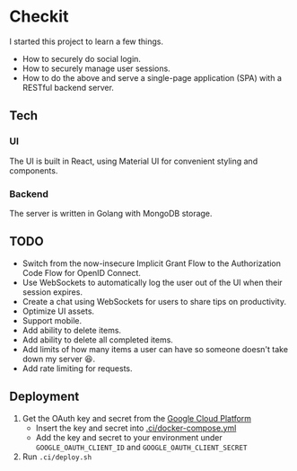 # Checkit

I started this project to learn a few things.

- How to securely do social login.
- How to securely manage user sessions.
- How to do the above and serve a single-page application (SPA) with a RESTful backend server.

## Tech

### UI

The UI is built in React, using Material UI for convenient styling and components.

### Backend

The server is written in Golang with MongoDB storage.

## TODO

- Switch from the now-insecure Implicit Grant Flow to the Authorization Code Flow for OpenID Connect.
- Use WebSockets to automatically log the user out of the UI when their session expires.
- Create a chat using WebSockets for users to share tips on productivity.
- Optimize UI assets.
- Support mobile.
- Add ability to delete items.
- Add ability to delete all completed items.
- Add limits of how many items a user can have so someone doesn't take down my server 😆.
- Add rate limiting for requests.

## Deployment

1. Get the OAuth key and secret from the [Google Cloud Platform](https://console.cloud.google.com/apis/credentials?authuser=1&project=test-oauth2-266303&supportedpurview=project)
    - Insert the key and secret into [.ci/docker-compose.yml](.ci/docker-compose.yml)
    - Add the key and secret to your environment under `GOOGLE_OAUTH_CLIENT_ID` and `GOOGLE_OAUTH_CLIENT_SECRET`
2. Run `.ci/deploy.sh`
